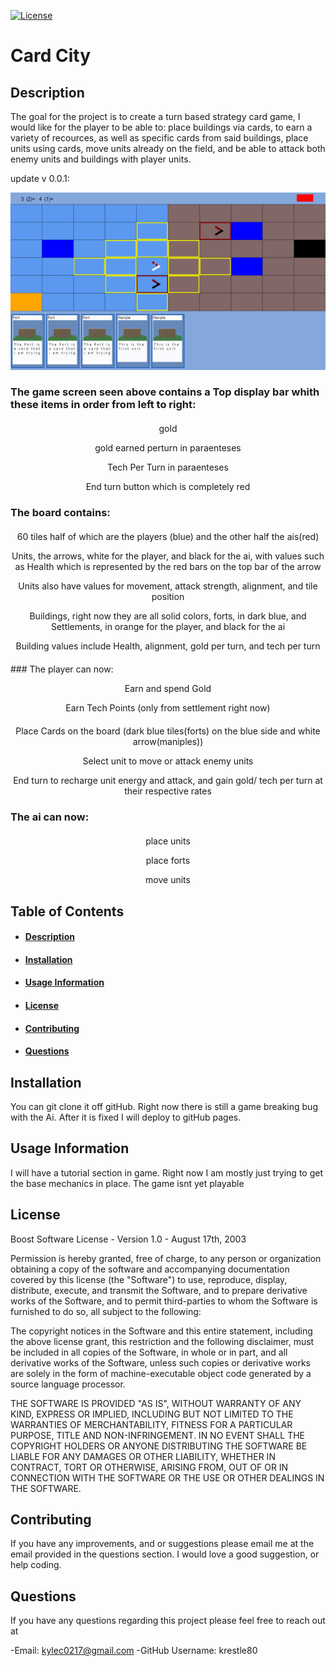 [![License](https://img.shields.io/badge/License-Boost%201.0-lightblue.svg)](https://www.boost.org/LICENSE_1_0.txt) 
# Card City
## Description
The goal for the project is to create a turn based strategy card game, I would like for the player to be able to: place buildings via cards, to earn a variety of recources, as well as specific cards from said buildings, place units using cards, move units already on the field, and be able to attack both enemy units and buildings with player units. 

update v 0.0.1: 

![current build](readMePhoto.png)



### The game screen seen above contains a Top display bar whith these items in order from left to right: 
<p style = "text-align : center; margin-top: 20px;"> gold <p>
<p style = "text-align : center;">gold earned perturn in paraenteses<p>
<p style = "text-align : center;">Tech Per Turn in paraenteses<p>
<p style = "text-align : center; margin-bottom: 20px;"> End turn button which is completely red<p>


### The board contains: 
<p style = "text-align : center; margin-top: 20px;"> 60 tiles half of which are the players (blue) and the other half the ais(red)<p>
<p style = "text-align : center;">Units, the arrows, white for the player, and black for the ai, with values such as Health which is represented by the red bars on the top bar of the arrow<p>
<p style = "text-align : center;">Units also have values for movement, attack strength, alignment, and tile position<p>
<p style = "text-align : center;" > Buildings, right now they are all solid colors, forts, in dark blue, and Settlements, in orange for the player, and black for the ai<p>
<p style = "text-align : center; margin-bottom: 20px;"> Building values include Health, alignment, gold per turn, and tech per turn<p>
### The player can now: 
<p style = "text-align : center;">Earn and spend Gold<p>
<p style = "text-align : center;">Earn Tech Points (only from settlement right now)<p>
<p style = "text-align : center; margin-top: 20px;">Place Cards on the board (dark blue tiles(forts) on the blue side and white arrow(maniples))<p>
<p style = "text-align : center;">Select unit to move or attack enemy units<p>
<p style = "text-align : center; margin-bottom: 20px;">End turn to recharge unit energy and attack, and gain gold/ tech per turn at their respective rates<p>

### The ai can now: 
<p style = "text-align : center; margin-top: 20px;"> place units <p>
<p style = "text-align : center;">place forts<p>
<p style = "text-align : center;" margin-bottom: 20px;>move units<p>


## Table of Contents
- #### [Description](##-description)
- #### [Installation](##-Installation)
- #### [Usage Information](##-usage-information)
- #### [License](##-license)
- #### [Contributing](##-contributing)
- #### [Questions](##-questions)



## Installation
You can git clone it off gitHub. Right now there is still a game breaking bug with the Ai. After it is fixed I will deploy to gitHub pages.
## Usage Information
I will have a tutorial section in game. Right now I am mostly just trying to get the base mechanics in place. The game isnt yet playable
## License
Boost Software License - Version 1.0 - August 17th, 2003
 
 Permission is hereby granted, free of charge, to any person or organization
 obtaining a copy of the software and accompanying documentation covered by
 this license (the "Software") to use, reproduce, display, distribute,
 execute, and transmit the Software, and to prepare derivative works of the
 Software, and to permit third-parties to whom the Software is furnished to
 do so, all subject to the following:
 
 The copyright notices in the Software and this entire statement, including
 the above license grant, this restriction and the following disclaimer,
 must be included in all copies of the Software, in whole or in part, and
 all derivative works of the Software, unless such copies or derivative
 works are solely in the form of machine-executable object code generated by
 a source language processor.
 
 THE SOFTWARE IS PROVIDED "AS IS", WITHOUT WARRANTY OF ANY KIND, EXPRESS OR
 IMPLIED, INCLUDING BUT NOT LIMITED TO THE WARRANTIES OF MERCHANTABILITY,
 FITNESS FOR A PARTICULAR PURPOSE, TITLE AND NON-INFRINGEMENT. IN NO EVENT
 SHALL THE COPYRIGHT HOLDERS OR ANYONE DISTRIBUTING THE SOFTWARE BE LIABLE
 FOR ANY DAMAGES OR OTHER LIABILITY, WHETHER IN CONTRACT, TORT OR OTHERWISE,
 ARISING FROM, OUT OF OR IN CONNECTION WITH THE SOFTWARE OR THE USE OR OTHER
 DEALINGS IN THE SOFTWARE.
## Contributing
If you have any improvements, and or suggestions please email me at the email provided in the questions section. I would love a good suggestion, or help coding. 

## Questions
If you have any questions regarding this project please feel free to reach out at 

-Email: kylec0217@gmail.com 
-GitHub Username: krestle80 
